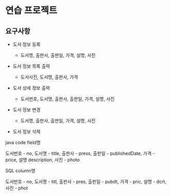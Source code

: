 # 연습 프로젝트

## 요구사항
 
- 도서 정보 등록
  - 도서명, 출판사, 출판일, 가격, 설명, 사진
  
- 도서 정보 목록 출력
  - 도서사진, 도서명, 출판사, 가격

- 도서 상세 정보 출력
  - 도서번호, 도서명, 출판사, 출판일, 가격, 설명, 사진 

- 도서 정보 변경
  - 도서명, 출판사, 출판일, 가격, 설명, 사진 

- 도서 정보 삭제

java code field명

 도서번호 - no, 
 도서명 - title, 
 출판사 - press, 
 출판일 - publishedDate, 
 가격 - price, 
 설명 description, 
 사진 - photo

SQL column명

 도서번호 - no, 
 도서명 - titl, 
 출판사 - pres, 
 출판일 - pubdt, 
 가격 - pric, 
 설명 - dcrt, 
 사진 - phot

 